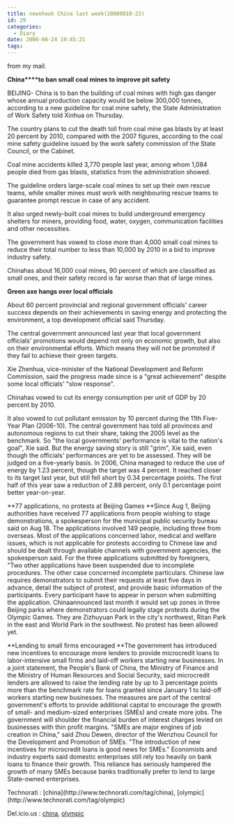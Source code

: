 ```yaml
---
title: newshook China last week(20080818-22)
id: 29
categories:
  - Diary
date: 2008-08-24 19:45:21
tags:
---
```


from my mail.

**China****to ban small coal mines to improve pit safety**

BEIJING- China is to ban the building of coal mines with high gas danger whose annual production capacity would be below 300,000 tonnes, according to a new guideline for coal mine safety, the State Administration of Work Safety told Xinhua on Thursday.

The country plans to cut the death toll from coal mine gas blasts by at least 20 percent by 2010, compared with the 2007 figures, according to the coal mine safety guideline issued by the work safety commission of the State Council, or the Cabinet.

Coal mine accidents killed 3,770 people last year, among whom 1,084 people died from gas blasts, statistics from the administration showed.

The guideline orders large-scale coal mines to set up their own rescue teams, while smaller mines must work with neighbouring rescue teams to guarantee prompt rescue in case of any accident.

It also urged newly-built coal mines to build underground emergency shelters for miners, providing food, water, oxygen, communication facilities and other necessities.

The government has vowed to close more than 4,000 small coal mines to reduce their total number to less than 10,000 by 2010 in a bid to improve industry safety.

Chinahas about 16,000 coal mines, 90 percent of which are classified as small ones, and their safety record is far worse than that of large mines.

**Green axe hangs over local officials**

About 60 percent provincial and regional government officials' career success depends on their achievements in saving energy and protecting the environment, a top development official said Thursday.

The central government announced last year that local government officials' promotions would depend not only on economic growth, but also on their environmental efforts. Which means they will not be promoted if they fail to achieve their green targets.

Xie Zhenhua, vice-minister of the National Development and Reform Commission, said the progress made since is a "great achievement" despite some local officials' "slow response".

Chinahas vowed to cut its energy consumption per unit of GDP by 20 percent by 2010.

It also vowed to cut pollutant emission by 10 percent during the 11th Five-Year Plan (2006-10).
The central government has told all provinces and autonomous regions to cut their share, taking the 2005 level as the benchmark. So "the local governments' performance is vital to the nation's goal", Xie said.
But the energy saving story is still "grim", Xie said, even though the officials' performances are yet to be assessed. They will be judged on a five-yearly basis.
In 2006, China managed to reduce the use of energy by 1.23 percent, though the target was 4 percent. It reached closer to its target last year, but still fell short by 0.34 percentage points.
The first half of this year saw a reduction of 2.88 percent, only 0.1 percentage point better year-on-year.

**77 applications, no protests at Beijing Games
**Since Aug 1, Beijing authorities have received 77 applications from people wishing to stage demonstrations, a spokesperson for the municipal public security bureau said on Aug 18.
The applications involved 149 people, including three from overseas. Most of the applications concerned labor, medical and welfare issues, which is not applicable for protests according to Chinese law and should be dealt through available channels with government agencies, the spokesperson said.
For the three applications submitted by foreigners, "Two other applications have been suspended due to incomplete procedures. The other case concerned incomplete particulars.
Chinese law requires demonstrators to submit their requests at least five days in advance, detail the subject of protest, and provide basic information of the participants. Every participant have to appear in person when submitting the application.
Chinaannounced last month it would set up zones in three Beijing parks where demonstrators could legally stage protests during the Olympic Games. They are Zizhuyuan Park in the city's northwest, Ritan Park in the east and World Park in the southwest. No protest has been allowed yet.

**Lending to small firms encouraged
**The government has introduced new incentives to encourage more lenders to provide microcredit loans to labor-intensive small firms and laid-off workers starting new businesses.
In a joint statement, the People's Bank of China, the Ministry of Finance and the Ministry of Human Resources and Social Security, said microcredit lenders are allowed to raise the lending rate by up to 3 percentage points more than the benchmark rate for loans granted since January 1 to laid-off workers starting new businesses.
The measures are part of the central government's efforts to provide additional capital to encourage the growth of small- and medium-sized enterprises (SMEs) and create more jobs.
The government will shoulder the financial burden of interest charges levied on businesses with thin profit margins.
"SMEs are major engines of job creation in China," said Zhou Dewen, director of the Wenzhou Council for the Development and Promotion of SMEs. "The introduction of new incentives for microcredit loans is good news for SMEs."
Economists and industry experts said domestic enterprises still rely too heavily on bank loans to finance their growth. This reliance has seriously hampered the growth of many SMEs because banks traditionally prefer to lend to large State-owned enterprises.

  <!-- Tag links generated by Zoundry Raven. Do not manually edit. http://www.zoundryraven.com -->  <span class="ztags"><span class="ztagspace">Technorati</span> : [china](http://www.technorati.com/tag/china), [olympic](http://www.technorati.com/tag/olympic)</span>  
 <span class="ztags"><span class="ztagspace">Del.icio.us</span> : [china](http://del.icio.us/tag/china), [olympic](http://del.icio.us/tag/olympic)</span> 